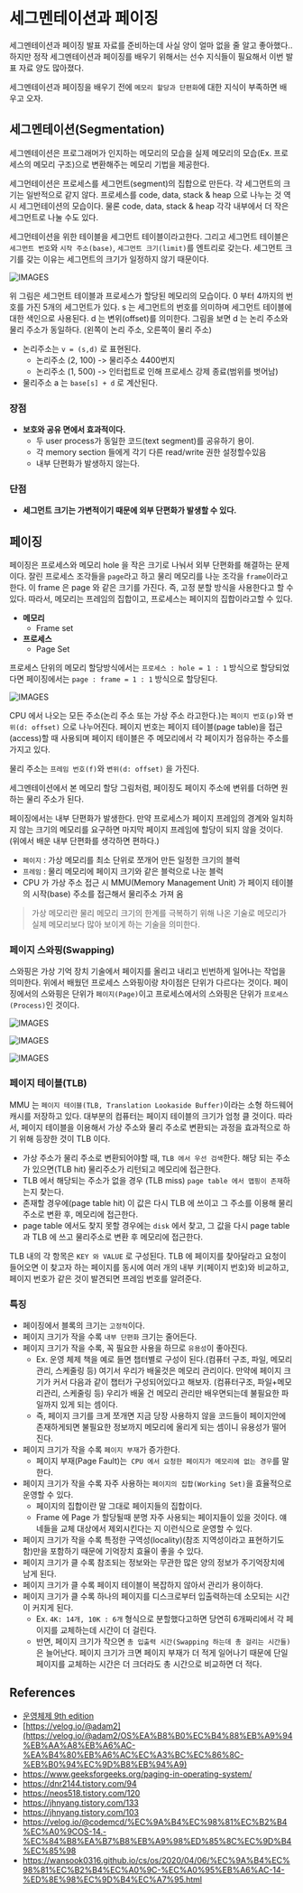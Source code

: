 # 세그멘테이션과 페이징

세그멘테이션과 페이징 발표 자료를 준비하는데 사실 양이 얼마 없을 줄 알고 좋아했다.. 하지만 정작 세그멘테이션과 페이징를 배우기 위해서는 선수 지식들이 필요해서 이번 발표 자료 양도 많아졌다.

세그멘테이션과 페이징을 배우기 전에 `메모리 할당과 단편화`에 대한 지식이 부족하면 배우고 오자.

## 세그멘테이션(Segmentation)

세그멘테이션은 프로그래머가 인지하는 메모리의 모습을 실제 메모리의 모습(Ex. 프로세스의 메모리 구조)으로 변환해주는 메모리 기법을 제공한다. 

세그먼테이션은 프로세스를 세그먼트(segment)의 집합으로 만든다. 각 세그먼트의 크기는 일반적으로 같지 않다. 프로세스를 code, data, stack & heap 으로 나누는 것 역시 세그먼테이션의 모습이다. 물론 code, data, stack & heap 각각 내부에서 더 작은 세그먼트로 나눌 수도 있다.

세그먼테이션을 위한 테이블을 세그먼트 테이블이라고한다. 그리고 세그먼트 테이블은 `세그먼트 번호`와 `시작 주소(base)`, `세그먼트 크기(limit)`를 엔트리로 갖는다. 세그먼트 크기를 갖는 이유는 세그먼트의 크기가 일정하지 않기 때문이다.

![IMAGES](../images/segmentation.png)

위 그림은 세그먼트 테이블과 프로세스가 할당된 메모리의 모습이다. 0 부터 4까지의 번호를 가진 5개의 세그먼트가 있다. s 는 세그먼트의 번호를 의미하며 세그먼트 테이블에 대한 색인으로 사용된다. d 는 변위(offset)를 의미한다. 그림을 보면 d 는 논리 주소와 물리 주소가 동일하다. (왼쪽이 논리 주소, 오른쪽이 물리 주소)

- 논리주소는 `v = (s,d)` 로 표현된다.
    - 논리주소 (2, 100) -> 물리주소 4400번지
    - 논리주소 (1, 500) -> 인터럽트로 인해 프로세스 강제 종료(범위를 벗어남)
- 물리주소 a 는 `base[s] + d` 로 계산된다.

### 장점

- __보호와 공유 면에서 효과적이다.__
    - 두 user process가 동일한 코드(text segment)를 공유하기 용이.
    - 각 memory section 들에게 각기 다른 read/write 권한 설정할수있음
    - 내부 단편화가 발생하지 않는다.

### 단점

- __세그먼트 크기는 가변적이기 때문에 외부 단편화가 발생할 수 있다.__

## 페이징

페이징은 프로세스와 메모리 hole 을 작은 크기로 나눠서 외부 단편화를 해결하는 문제이다. 잘린 프로세스 조각들을 `page`라고 하고 물리 메모리를 나눈 조각을 `frame`이라고 한다. 이 frame 은 page 와 같은 크기를 가진다. 즉, 고정 분할 방식을 사용한다고 할 수 있다. 따라서, 메모리는 프레임의 집합이고, 프로세스는 페이지의 집합이라고할 수 있다.

- __메모리__
    - Frame set
- __프로세스__
    - Page Set

프로세스 단위의 메모리 할당방식에서는 `프로세스 : hole = 1 : 1` 방식으로 할당되었다면 페이징에서는 `page : frame = 1 : 1` 방식으로 할당된다. 

![IMAGES](../images/paging.png)

CPU 에서 나오는 모든 주소(논리 주소 또는 가상 주소 라고한다.)는 `페이지 번호(p)`와 `변위(d: offset)` 으로 나누어진다. 페이지 번호는 페이지 테이블(page table)을 접근(access)할 때 사용되며 페이지 테이블은 주 메모리에서 각 페이지가 점유하는 주소를 가지고 있다. 

물리 주소는 `프레임 번호(f)`와 `변위(d: offset)` 을 가진다.

세그멘테이션에서 본 메모리 할당 그림처럼, 페이징도 페이지 주소에 변위를 더하면 원하는 물리 주소가 된다.

페이징에서는 내부 단편화가 발생한다. 만약 프로세스가 페이지 프레임의 경계와 일치하지 않는 크기의 메모리를 요구하면 마지막 페이지 프레임에 할당이 되지 않을 것이다. (위에서 배운 내부 단편화를 생각하면 편하다.)

- `페이지` : 가상 메모리를 최소 단위로 쪼개어 만든 일정한 크기의 블럭
- `프레임` : 물리 메모리에 페이지 크기와 같은 블럭으로 나눈 블럭
- CPU 가 가상 주소 접근 시 MMU(Memory Management Unit) 가 페이지 테이블의 시작(base) 주소를 접근해서 물리주소 가져 옴

> 가상 메모리란 물리 메모리 크기의 한계를 극복하기 위해 나온 기술로 메모리가 실제 메모리보다 많아 보이게 하는 기술을 의미한다.

### 페이지 스와핑(Swapping)

스와핑은 가상 기억 장치 기술에서 페이지를 올리고 내리고 빈번하게 일어나는 작업을 의미한다. 위에서 배웠던 프로세스 스와핑이랑 차이점은 단위가 다르다는 것이다. 페이징에서의 스와핑은 단위가 `페이지(Page)`이고 프로세스에서의 스와핑은 단위가 `프로세스(Process)`인 것이다.

![IMAGES](../images/paging1.png)

![IMAGES](../images/paging2.png)

![IMAGES](../images/pageswapping.png)

### 페이지 테이블(TLB)

MMU 는 `페이지 테이블(TLB, Translation Lookaside Buffer)`이라는 소형 하드웨어 캐시를 저장하고 있다. 대부분의 컴퓨터는 페이지 테이블의 크기가 엄청 클 것이다. 따라서, 페이지 테이블을 이용해서 가상 주소와 물리 주소로 변환되는 과정을 효과적으로 하기 위해 등장한 것이 TLB 이다.

- 가상 주소가 물리 주소로 변환되어야할 때, `TLB 에서 우선 검색`한다. 해당 되는 주소가 있으면(TLB hit) 물리주소가 리턴되고 메모리에 접근한다.
- TLB 에서 해당되는 주소가 없을 경우 (TLB miss) `page table 에서 맵핑이 존재`하는지 찾는다.
- 존재할 경우에(page table hit) 이 값은 다시 TLB 에 쓰이고 그 주소를 이용해 물리 주소로 변환 후, 메모리에 접근한다.
- page table 에서도 찾지 못할 경우에는 `disk` 에서 찾고, 그 값을 다시 page table 과 TLB 에 쓰고 물리주소로 변환 후 메모리에 접근한다.

TLB 내의 각 항목은 `KEY 와 VALUE` 로 구성된다. TLB 에 페이지를 찾아달라고 요청이 들어오면 이 찾고자 하는 페이지를 동시에 여러 개의 내부 키(페이지 번호)와 비교하고, 페이지 번호가 같은 것이 발견되면 프레임 번호를 알려준다.

### 특징

- 페이징에서 블록의 크기는 `고정적`이다.
- 페이지 크기가 작을 수록 `내부 단편화` 크기는 줄어든다.
- 페이지 크기가 작을 수록, 꼭 필요한 사용을 하므로 `유용성`이 좋아진다.
    - Ex. 운영 체제 책을 예로 들면 챕터별로 구성이 된다.(컴퓨터 구조, 파일, 메모리 관리, 스케줄링 등) 여기서 우리가 배울것은 메모리 관리이다. 만약에 페이지 크기가 커서 다음과 같이 챕터가 구성되어있다고 해보자. (컴퓨터구조, 파일+메모리관리, 스케줄링 등) 우리가 배울 건 메모리 관리만 배우면되는데 불필요한 파일까지 있게 되는 셈이다.
    - 즉, 페이지 크기를 크게 쪼개면 지금 당장 사용하지 않을 코드들이 페이지안에 존재하게되면 불필요한 정보까지 메모리에 올리게 되는 셈이니 유용성가 떨어진다.
- 페이지 크기가 작을 수록 `페이지 부재`가 증가한다.
    - 페이지 부재(Page Fault)는` CPU 에서 요청한 페이지가 메모리에 없는 경우`를 말한다.
- 페이지 크기가 작을 수록 자주 사용하는 `페이지의 집합(Working Set)`을 효율적으로 운영할 수 있다.
    - 페이지의 집합이란 말 그대로 페이지들의 집합이다.
    - Frame 에 Page 가 할당될때 분명 자주 사용되는 페이지들이 있을 것이다. 얘네들을 교체 대상에서 제외시킨다는 지 이런식으로 운영할 수 있다.
- 페이지 크기가 작을 수록 특정한 구역성(locality)(참조 지역성이라고 표현하기도 함)만을 포함하기 때문에 기억장치 효율이 좋을 수 있다.
- 페이지 크기가 클 수록 참조되는 정보와는 무관한 많은 양의 정보가 주기억장치에 남게 된다.
- 페이지 크기가 클 수록 페이지 테이블이 복잡하지 않아서 관리가 용이하다.
- 페이지 크기가 클 수록 하나의 페이지를 디스크로부터 입출력하는데 소모되는 시간이 커지게 된다.
    - Ex. `4K: 14개, 10K : 6개` 형식으로 분할했다고하면 당연히 6개짜리에서 각 페이지를 교체하는데 시간이 더 걸린다. 
    - 반면, 페이지 크기가 작으면 `총 입출력 시간(Swapping 하는데 총 걸리는 시간들)`은 늘어난다. 페이지 크기가 크면 페이지 부재가 더 적게 일어나기 때문에 단일 페이지를 교체하는 시간은 더 크더라도 총 시간으로 비교하면 더 적다.

## References

- [운영체제 9th edition](http://www.kyobobook.co.kr/product/detailViewKor.laf?mallGb=KOR&ejkGb=KOR&barcode=9788998886813)
- [https://velog.io/@adam2](https://velog.io/@adam2/OS%EA%B8%B0%EC%B4%88%EB%A9%94%EB%AA%A8%EB%A6%AC-%EA%B4%80%EB%A6%AC%EC%A3%BC%EC%86%8C-%EB%B0%94%EC%9D%B8%EB%94%A9)
- https://www.geeksforgeeks.org/paging-in-operating-system/
- https://dnr2144.tistory.com/94
- https://neos518.tistory.com/120
- https://jhnyang.tistory.com/133
- https://jhnyang.tistory.com/103
- https://velog.io/@codemcd/%EC%9A%B4%EC%98%81%EC%B2%B4%EC%A0%9COS-14.-%EC%84%B8%EA%B7%B8%EB%A9%98%ED%85%8C%EC%9D%B4%EC%85%98
- https://wansook0316.github.io/cs/os/2020/04/06/%EC%9A%B4%EC%98%81%EC%B2%B4%EC%A0%9C-%EC%A0%95%EB%A6%AC-14-%ED%8E%98%EC%9D%B4%EC%A7%95.html
